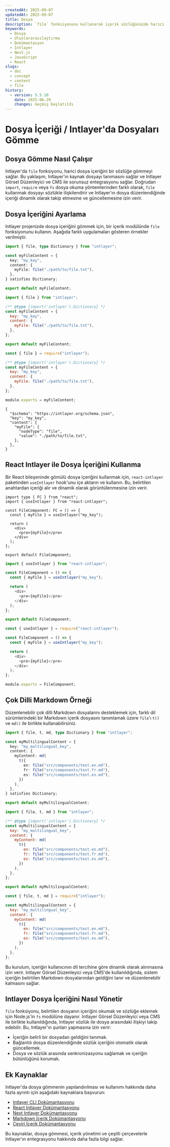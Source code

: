 ```yaml
---
createdAt: 2025-09-07
updatedAt: 2025-09-07
title: Dosya
description: `file` fonksiyonunu kullanarak içerik sözlüğünüzde harici dosyaları nasıl gömeceğinizi öğrenin. Bu dokümantasyon, Intlayer'ın dosya içeriğini nasıl bağladığını ve dinamik olarak yönettiğini açıklar.
keywords:
  - Dosya
  - Uluslararasılaştırma
  - Dokümantasyon
  - Intlayer
  - Next.js
  - JavaScript
  - React
slugs:
  - doc
  - concept
  - content
  - file
history:
  - version: 5.5.10
    date: 2025-06-29
    changes: Geçmiş başlatıldı
---
```


# Dosya İçeriği / Intlayer'da Dosyaları Gömme

## Dosya Gömme Nasıl Çalışır

Intlayer'da `file` fonksiyonu, harici dosya içeriğini bir sözlüğe gömmeyi sağlar. Bu yaklaşım, Intlayer'ın kaynak dosyayı tanımasını sağlar ve Intlayer Görsel Düzenleyici ve CMS ile sorunsuz entegrasyonu sağlar. Doğrudan `import`, `require` veya `fs` dosya okuma yöntemlerinden farklı olarak, `file` kullanmak dosyayı sözlükle ilişkilendirir ve Intlayer'ın dosya düzenlendiğinde içeriği dinamik olarak takip etmesine ve güncellemesine izin verir.

## Dosya İçeriğini Ayarlama

Intlayer projenizde dosya içeriğini gömmek için, bir içerik modülünde `file` fonksiyonunu kullanın. Aşağıda farklı uygulamaları gösteren örnekler verilmiştir.

```typescript fileName="**/*.content.ts" contentDeclarationFormat="typescript"
import { file, type Dictionary } from "intlayer";

const myFileContent = {
  key: "my_key",
  content: {
    myFile: file("./path/to/file.txt"),
  },
} satisfies Dictionary;

export default myFileContent;
```

```javascript fileName="**/*.content.mjs" contentDeclarationFormat="esm"
import { file } from "intlayer";

/** @type {import('intlayer').Dictionary} */
const myFileContent = {
  key: "my_key",
  content: {
    myFile: file("./path/to/file.txt"),
  },
};

export default myFileContent;
```

```javascript fileName="**/*.content.cjs" contentDeclarationFormat="commonjs"
const { file } = require("intlayer");

/** @type {import('intlayer').Dictionary} */
const myFileContent = {
  key: "my_key",
  content: {
    myFile: file("./path/to/file.txt"),
  },
};

module.exports = myFileContent;
```

```json5 fileName="**/*.content.json" contentDeclarationFormat="json"
{
  "$schema": "https://intlayer.org/schema.json",
  "key": "my_key",
  "content": {
    "myFile": {
      "nodeType": "file",
      "value": "./path/to/file.txt",
    },
  },
}
```

## React Intlayer ile Dosya İçeriğini Kullanma

Bir React bileşeninde gömülü dosya içeriğini kullanmak için, `react-intlayer` paketinden `useIntlayer` hook'unu içe aktarın ve kullanın. Bu, belirtilen anahtardan içeriği alır ve dinamik olarak görüntülenmesine izin verir.

```tsx fileName="**/*.tsx" codeFormat="typescript"
import type { FC } from "react";
import { useIntlayer } from "react-intlayer";

const FileComponent: FC = () => {
  const { myFile } = useIntlayer("my_key");

  return (
    <div>
      <pre>{myFile}</pre>
    </div>
  );
};

export default FileComponent;
```

```javascript fileName="**/*.mjx" codeFormat="esm"
import { useIntlayer } from "react-intlayer";

const FileComponent = () => {
  const { myFile } = useIntlayer("my_key");

  return (
    <div>
      <pre>{myFile}</pre>
    </div>
  );
};

export default FileComponent;
```

```javascript fileName="**/*.cjs" codeFormat="commonjs"
const { useIntlayer } = require("react-intlayer");

const FileComponent = () => {
  const { myFile } = useIntlayer("my_key");

  return (
    <div>
      <pre>{myFile}</pre>
    </div>
  );
};

module.exports = FileComponent;
```

## Çok Dilli Markdown Örneği

Düzenlenebilir çok dilli Markdown dosyalarını desteklemek için, farklı dil sürümlerindeki bir Markdown içerik dosyasını tanımlamak üzere `file`'ı `t()` ve `md()` ile birlikte kullanabilirsiniz.

```typescript fileName="**/*.content.ts" contentDeclarationFormat="typescript"
import { file, t, md, type Dictionary } from "intlayer";

const myMultilingualContent = {
  key: "my_multilingual_key",
  content: {
    myContent: md(
      t({
        en: file("src/components/test.en.md"),
        fr: file("src/components/test.fr.md"),
        es: file("src/components/test.es.md"),
      })
    ),
  },
} satisfies Dictionary;

export default myMultilingualContent;
```

```javascript fileName="**/*.content.mjs" contentDeclarationFormat="esm"
import { file, t, md } from "intlayer";

/** @type {import('intlayer').Dictionary} */
const myMultilingualContent = {
  key: "my_multilingual_key",
  content: {
    myContent: md(
      t({
        en: file("src/components/test.en.md"),
        fr: file("src/components/test.fr.md"),
        es: file("src/components/test.es.md"),
      })
    ),
  },
};

export default myMultilingualContent;
```

```javascript fileName="**/*.content.cjs" contentDeclarationFormat="commonjs"
const { file, t, md } = require("intlayer");

const myMultilingualContent = {
  key: "my_multilingual_key",
  content: {
    myContent: md(
      t({
        en: file("src/components/test.en.md"),
        fr: file("src/components/test.fr.md"),
        es: file("src/components/test.es.md"),
      })
    ),
  },
};
```

Bu kurulum, içeriğin kullanıcının dil tercihine göre dinamik olarak alınmasına izin verir. Intlayer Görsel Düzenleyici veya CMS'de kullanıldığında, sistem içeriğin belirtilen Markdown dosyalarından geldiğini tanır ve düzenlenebilir kalmasını sağlar.

## Intlayer Dosya İçeriğini Nasıl Yönetir

`file` fonksiyonu, belirtilen dosyanın içeriğini okumak ve sözlüğe eklemek için Node.js'in `fs` modülüne dayanır. Intlayer Görsel Düzenleyici veya CMS ile birlikte kullanıldığında, Intlayer sözlük ile dosya arasındaki ilişkiyi takip edebilir. Bu, Intlayer'ın şunları yapmasına izin verir:

- İçeriğin belirli bir dosyadan geldiğini tanımak.
- Bağlantılı dosya düzenlendiğinde sözlük içeriğini otomatik olarak güncellemek.
- Dosya ve sözlük arasında senkronizasyonu sağlamak ve içeriğin bütünlüğünü korumak.

## Ek Kaynaklar

Intlayer'da dosya gömmenin yapılandırılması ve kullanımı hakkında daha fazla ayrıntı için aşağıdaki kaynaklara başvurun:

- [Intlayer CLI Dokümantasyonu](https://github.com/aymericzip/intlayer/blob/main/docs/docs/en/intlayer_cli.md)
- [React Intlayer Dokümantasyonu](https://github.com/aymericzip/intlayer/blob/main/docs/docs/en/intlayer_with_create_react_app.md)
- [Next Intlayer Dokümantasyonu](https://github.com/aymericzip/intlayer/blob/main/docs/docs/en/intlayer_with_nextjs_15.md)
- [Markdown İçerik Dokümantasyonu](https://github.com/aymericzip/intlayer/blob/main/docs/docs/en/dictionary/markdown.md)
- [Çeviri İçerik Dokümantasyonu](https://github.com/aymericzip/intlayer/blob/main/docs/docs/en/dictionary/translation.md)

Bu kaynaklar, dosya gömmesi, içerik yönetimi ve çeşitli çerçevelerle Intlayer'ın entegrasyonu hakkında daha fazla bilgi sağlar.
